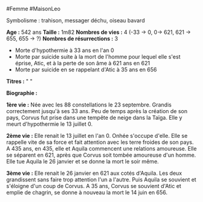 #Femme #MaisonLeo

Symbolisme : trahison, messager déchu, oiseau bavard

**Age :** 542 ans
**Taille :** 1m82
**Nombres de vies :** 4 (-33 -> 0, 0-> 621, 621 -> 655, 655 -> ?)
**Nombres de résurrections :** 3
- Morte d'hypothermie à 33 ans en l'an 0
- Morte par suicide suite à la mort de l'homme pour lequel elle s'est éprise, Atic, et à la perte de son âme à 621 ans en 621
- Morte par suicide en se rappelant d'Atic à 35 ans en 656

**Titres :** 
" 
"

**Biographie :**

**1ère vie :** Née avec les 88 constellations le 23 septembre. Grandis correctement jusqu'à ses 33 ans. Peu de temps après la création de son pays, Corvus fut prise dans une tempête de neige dans la Taïga. Elle y meurt d'hypothermie le 13 juillet 0.

**2ème vie :** Elle renait le 13 juillet en l'an 0. Onhée s'occupe d'elle. Elle se rappelle vite de sa force et fait attention avec les terre froides de son pays. A 435 ans, en 435, elle et Aquila commencent une relations amoureuse. Elle se séparent en 621, après que Corvus soit tombée amoureuse d'un homme. Elle tue Aquila le 26 janvier et se donne la mort le soir même.

**3ème vie :** Elle renait le 26 janvier en 621 aux cotés d'Aquila. Les deux grandissent sans faire trop attention l'un a l'autre. Puis Aquila se souvient et s'éloigne d'un coup de Corvus. A 35 ans, Corvus se souvient d'Atic et emplie de chagrin, se donne à nouveau la mort le 14 juin en 656.